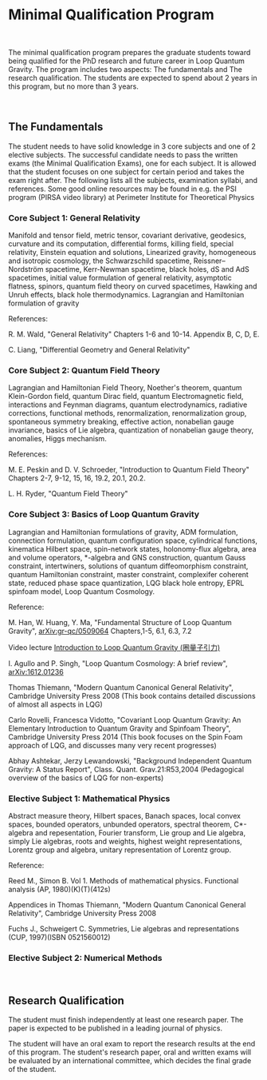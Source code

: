 # Minimal Qualification Program

&nbsp;

The minimal qualification program prepares the graduate students toward being qualified for the PhD research and future career in Loop Quantum Gravity. The program includes two aspects: The fundamentals and The research qualification. The students are expected to spend about 2 years in this program, but no more than 3 years.

&nbsp;

## The Fundamentals

The student needs to have solid knowledge in 3 core subjects and one of 2 elective subjects. The successful candidate needs to pass the written exams (the Minimal Qualification Exams), one for each subject. It is allowed that the student focuses on one subject for certain period and takes the exam right after. The following lists all the subjects, examination syllabi, and references. Some good online resources may be found in e.g. the PSI program (PIRSA video library) at Perimeter Institute for Theoretical Physics

### Core Subject 1: General Relativity

Manifold and tensor field, metric tensor, covariant derivative, geodesics, curvature and its computation, differential forms, killing field, special relativity, Einstein equation and solutions, Linearized gravity, homogeneous and isotropic cosmology, the Schwarzschild spacetime, Reissner–Nordström spacetime, Kerr-Newman spacetime, black holes, dS and AdS spacetimes, initial value formulation of general relativity, asymptotic flatness, spinors, quantum field theory on curved spacetimes, Hawking and Unruh effects, black hole thermodynamics. Lagrangian and Hamiltonian formulation of gravity

References: 

R. M. Wald, "General Relativity" Chapters 1-6 and 10-14. Appendix B, C, D, E.

C. Liang, "Differential Geometry and General Relativity"


### Core Subject 2: Quantum Field Theory

Lagrangian and Hamiltonian Field Theory, Noether's theorem, quantum Klein-Gordon field, quantum Dirac field, quantum Electromagnetic field, interactions and Feynman diagrams, quantum electrodynamics, radiative corrections, functional methods, renormalization, renormalization group, spontaneous symmetry breaking, effective action, nonabelian gauge invariance, basics of Lie algebra, quantization of nonabelian gauge theory, anomalies, Higgs mechanism. 

References: 

M. E. Peskin and D. V. Schroeder, "Introduction to Quantum Field Theory" Chapters 2-7, 9-12, 15, 16, 19.2, 20.1, 20.2.  

L. H. Ryder, "Quantum Field Theory"

### Core Subject 3: Basics of Loop Quantum Gravity

Lagrangian and Hamiltonian formulations of gravity, ADM formulation, connection formulation, quantum configuration space, cylindrical functions, kinematica Hilbert space, spin-network states, holonomy-flux algebra, area and volume operators, *-algebra and GNS construction, quantum Gauss constraint, intertwiners, solutions of quantum diffeomorphism constraint, quantum Hamiltonian constraint, master constraint, complexifer coherent state, reduced phase space quantization, LQG black hole entropy, EPRL spinfoam model, Loop Quantum Cosmology.

Reference:

M. Han, W. Huang, Y. Ma, "Fundamental Structure of Loop Quantum Gravity", [arXiv:gr-qc/0509064](https://arxiv.org/abs/gr-qc/0509064) Chapters,1-5, 6.1, 6.3, 7.2 

Video lecture [Introduction to Loop Quantum Gravity (圈量子引力)](https://www.youtube.com/playlist?list=PLuCqn9LTWozzxRyqxUpQv4CM5jTgS0g3v)

I. Agullo and P. Singh, "Loop Quantum Cosmology: A brief review", [arXiv:1612.01236](https://arxiv.org/abs/1612.01236)

Thomas Thiemann, "Modern Quantum Canonical General Relativity", Cambridge University Press 2008 (This book contains detailed discussions of almost all aspects in LQG)

Carlo Rovelli, Francesca Vidotto, "Covariant Loop Quantum Gravity: An Elementary Introduction to Quantum Gravity and Spinfoam Theory", Cambridge University Press 2014 (This book focuses on the Spin Foam approach of LQG, and discusses many very recent progresses)

Abhay Ashtekar, Jerzy Lewandowski, "Background Independent Quantum Gravity: A Status Report", Class. Quant. Grav.21:R53,2004 (Pedagogical overview of the basics of LQG for non-experts)


### Elective Subject 1: Mathematical Physics

Abstract measure theory, Hilbert spaces, Banach spaces, local convex spaces, bounded operators, unbunded operators, spectral theorem, C*-algebra and repesentation, Fourier transform, Lie group and Lie algebra, simply Lie algebras, roots and weights, highest weight representations, Lorentz group and algebra, unitary representation of Lorentz group. 

Reference:

Reed M., Simon B. Vol 1. Methods of mathematical physics. Functional analysis (AP, 1980)(K)(T)(412s)

Appendices in Thomas Thiemann, "Modern Quantum Canonical General Relativity", Cambridge University Press 2008 

Fuchs J., Schweigert C. Symmetries, Lie algebras and representations (CUP, 1997)(ISBN 0521560012)


### Elective Subject 2: Numerical Methods




&nbsp;

## Research Qualification

The student must finish independently at least one research paper. The paper is expected to be published in a leading journal of physics. 

The student will have an oral exam to report the research results at the end of this program. The student's research paper, oral and written exams will be evaluated by an international committee, which decides the final grade of the student. 



